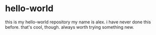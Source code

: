 # hello-world
this is my hello-world repository
my name is alex. i have never done this before. that's cool, though. always worth trying something new.
